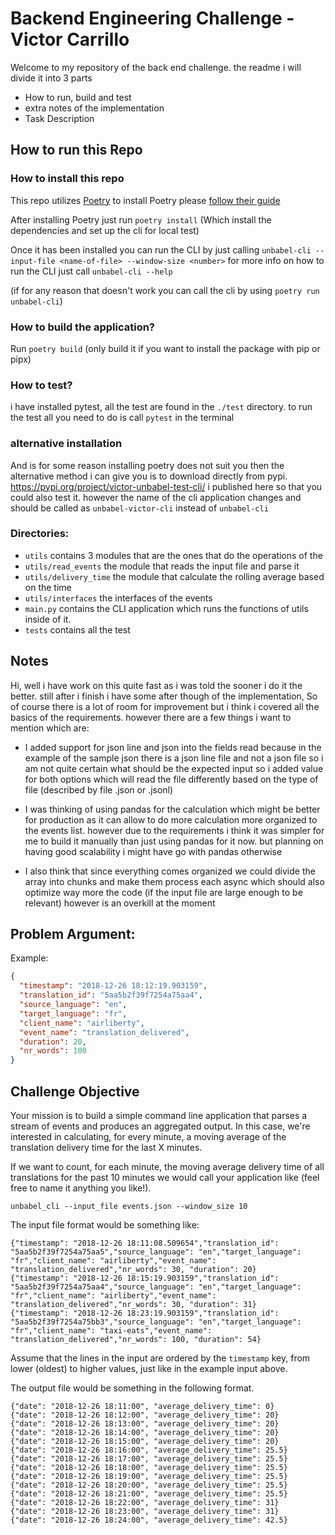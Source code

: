 # Backend Engineering Challenge - Victor Carrillo

Welcome to my repository of the back end challenge. the readme i will divide it into 3 parts

- How to run, build and test
- extra notes of the implementation
- Task Description 

## How to run this Repo

### How to install this repo

This repo utilizes [Poetry](https://python-poetry.org/) to install Poetry please [follow their guide](https://python-poetry.org/docs/#installation)

After installing Poetry just run `poetry install` (Which install the dependencies and set up the cli for local test)

Once it has been installed you can run the CLI by just calling `unbabel-cli --input-file <name-of-file> --window-size <number>` for more info on how to run the CLI just call `unbabel-cli --help`

(if for any reason that doesn't work you can call the cli by using `poetry run unbabel-cli`)

### How to build the application?

Run `poetry build` (only build it if you want to install the package with pip or pipx)

### How to test?

i have installed pytest, all the test are found in the `./test` directory. to run the test all you need to do is call `pytest` in the terminal

### alternative installation

And is for some reason installing poetry does not suit you then the alternative method i can give you is to download directly from pypi.
https://pypi.org/project/victor-unbabel-test-cli/ i published here so that you could also test it. however the name of the cli application changes and should be called as `unbabel-victor-cli` instead of `unbabel-cli`

### Directories:

- `utils` contains 3 modules that are the ones that do the operations of the
- `utils/read_events` the module that reads the input file and parse it
- `utils/delivery_time` the module that calculate the rolling average based on the time
- `utils/interfaces` the interfaces of the events
- `main.py` contains the CLI application which runs the functions of utils inside of it.
- `tests` contains all the test

## Notes

Hi, well i have work on this quite fast as i was told the sooner i do it the better. still after i finish i have some after though of the implementation, So of course there is a lot of room for improvement but i think i covered all the basics of the requirements. however there are a few things i want to mention which are:

- I added support for json line and json into the fields read because in the example of the sample json there is a json line file and not a json file
  so i am not quite certain what should be the expected input so i added value for both options which will read the file differently based on the type of file (described by file .json or .jsonl)

- I was thinking of using pandas for the calculation which might be better for production as it can allow to do more calculation more organized
  to the events list. however due to the requirements i think it was simpler for me to build it manually than just using pandas for it now. but planning on having good scalability i might have go with pandas otherwise

- I also think that since everything comes organized we could divide the array into chunks and make them process each async which should also optimize way more the code (if the input file are large enough to be relevant) however is an overkill at the moment

## Problem Argument:

Example:

```json
{
  "timestamp": "2018-12-26 18:12:19.903159",
  "translation_id": "5aa5b2f39f7254a75aa4",
  "source_language": "en",
  "target_language": "fr",
  "client_name": "airliberty",
  "event_name": "translation_delivered",
  "duration": 20,
  "nr_words": 100
}
```

## Challenge Objective

Your mission is to build a simple command line application that parses a stream of events and produces an aggregated output. In this case, we're interested in calculating, for every minute, a moving average of the translation delivery time for the last X minutes.

If we want to count, for each minute, the moving average delivery time of all translations for the past 10 minutes we would call your application like (feel free to name it anything you like!).

    unbabel_cli --input_file events.json --window_size 10

The input file format would be something like:

    {"timestamp": "2018-12-26 18:11:08.509654","translation_id": "5aa5b2f39f7254a75aa5","source_language": "en","target_language": "fr","client_name": "airliberty","event_name": "translation_delivered","nr_words": 30, "duration": 20}
    {"timestamp": "2018-12-26 18:15:19.903159","translation_id": "5aa5b2f39f7254a75aa4","source_language": "en","target_language": "fr","client_name": "airliberty","event_name": "translation_delivered","nr_words": 30, "duration": 31}
    {"timestamp": "2018-12-26 18:23:19.903159","translation_id": "5aa5b2f39f7254a75bb3","source_language": "en","target_language": "fr","client_name": "taxi-eats","event_name": "translation_delivered","nr_words": 100, "duration": 54}

Assume that the lines in the input are ordered by the `timestamp` key, from lower (oldest) to higher values, just like in the example input above.

The output file would be something in the following format.

```
{"date": "2018-12-26 18:11:00", "average_delivery_time": 0}
{"date": "2018-12-26 18:12:00", "average_delivery_time": 20}
{"date": "2018-12-26 18:13:00", "average_delivery_time": 20}
{"date": "2018-12-26 18:14:00", "average_delivery_time": 20}
{"date": "2018-12-26 18:15:00", "average_delivery_time": 20}
{"date": "2018-12-26 18:16:00", "average_delivery_time": 25.5}
{"date": "2018-12-26 18:17:00", "average_delivery_time": 25.5}
{"date": "2018-12-26 18:18:00", "average_delivery_time": 25.5}
{"date": "2018-12-26 18:19:00", "average_delivery_time": 25.5}
{"date": "2018-12-26 18:20:00", "average_delivery_time": 25.5}
{"date": "2018-12-26 18:21:00", "average_delivery_time": 25.5}
{"date": "2018-12-26 18:22:00", "average_delivery_time": 31}
{"date": "2018-12-26 18:23:00", "average_delivery_time": 31}
{"date": "2018-12-26 18:24:00", "average_delivery_time": 42.5}
```
